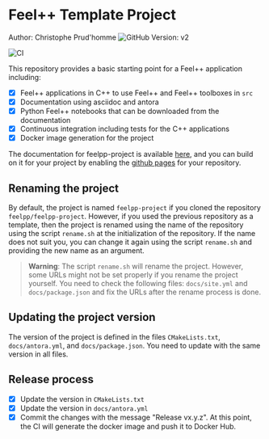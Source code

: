 # Feel++ Template Project 
Author: Christophe Prud'homme ![GitHub](https://github.com/prudhomm)
Version: v2

![CI](https://github.com/feelpp/feelpp-project/workflows/CI/badge.svg)

This repository provides a basic starting point for a Feel++ application including:

- [x] Feel++ applications in C++ to use Feel++ and Feel++ toolboxes in `src`
- [x] Documentation using asciidoc and antora
- [x] Python Feel++ notebooks that can be downloaded from the documentation
- [x] Continuous integration including tests for the C++ applications
- [x] Docker image generation for the project

The documentation for feelpp-project is available [here](https://feelpp.github.io/feelpp-project), and you can build on it for your project by enabling the [github pages](https://docs.github.com/en/pages) for your repository.

## Renaming the project

By default, the project is named `feelpp-project` if you cloned the repository `feelpp/feelpp-project`. However, if you used the previous repository as a template, then the project is renamed using the name of the repository using the script `rename.sh` at the initialization of the repository. If the name does not suit you, you can change it again using the script `rename.sh` and providing the new name as an argument.

> **Warning**: The script `rename.sh` will rename the project. However, some URLs might not be set properly if you rename the project yourself. You need to check the following files: `docs/site.yml` and `docs/package.json` and fix the URLs after the rename process is done.

## Updating the project version

The version of the project is defined in the files `CMakeLists.txt`, `docs/antora.yml`, and `docs/package.json`. You need to update with the same version in all files.

## Release process

- [x] Update the version in `CMakeLists.txt`
- [x] Update the version in `docs/antora.yml`
- [x] Commit the changes with the message "Release vx.y.z". At this point, the CI will generate the docker image and push it to Docker Hub.
